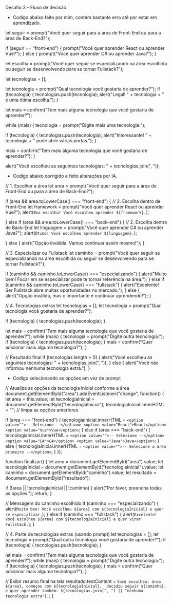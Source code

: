 Desafio 3 - Fluxo de decisão

- Codigo abaixo feito por mim, contém bastante erro até por estar em aprendizado.
  
let seguir = prompt("Você quer seguir para a área de Front-End ou para a área de Back-End?");

if (seguir == "front-end") {
  prompt("Você quer aprender React ou aprender Vue?");
} else {
  prompt("Você quer aprender C# ou aprender Java?");
}
  
let escolha = prompt("Você quer seguir se especializando na área escolhida ou seguir se desenvolvendo para se tornar Fullstack?");

let tecnologias = [];

let tecnologia = prompt("Qual tecnologia você gostaria de aprender?");
if (tecnologia) {
  tecnologias.push(tecnologia);
  alert("Legal! " + tecnologia + " é uma ótima escolha.");
}

let mais = confirm("Tem mais alguma tecnologia que você gostaria de aprender?");

while (mais) {
  tecnologia = prompt("Digite mais uma tecnologia:");
  
  if (tecnologia) {
    tecnologias.push(tecnologia);
    alert("Interessante! " + tecnologia + " pode abrir várias portas.");
  }

  mais = confirm("Tem mais alguma tecnologia que você gostaria de aprender?");
}

alert("Você escolheu as seguintes tecnologias: " + tecnologias.join(", "));


- Codigo abaixo corrigido e feito alterações por IA.

// 1. Escolher a área
let area = prompt("Você quer seguir para a área de Front-End ou para a área de Back-End?");

if (area && area.toLowerCase() === "front-end") {
  // 2. Escolha dentro de Front-End
  let framework = prompt("Você quer aprender React ou aprender Vue?");
  alert(`Boa escolha! Você escolheu aprender ${framework}.`);

} else if (area && area.toLowerCase() === "back-end") {
  // 2. Escolha dentro de Back-End
  let linguagem = prompt("Você quer aprender C# ou aprender Java?");
  alert(`Ótimo! Você escolheu aprender ${linguagem}.`);

} else {
  alert("Opção inválida. Vamos continuar assim mesmo!");
}

// 3. Especializar ou Fullstack
let caminho = prompt("Você quer seguir se especializando na área escolhida ou seguir se desenvolvendo para se tornar Fullstack?");

if (caminho && caminho.toLowerCase() === "especializando") {
  alert("Muito bem! Focar em se especializar pode te tornar referência na área.");
} else if (caminho && caminho.toLowerCase() === "fullstack") {
  alert("Excelente! Ser Fullstack abre muitas oportunidades no mercado.");
} else {
  alert("Opção inválida, mas o importante é continuar aprendendo!");
}

// 4. Tecnologias extras
let tecnologias = [];
let tecnologia = prompt("Qual tecnologia você gostaria de aprender?");

if (tecnologia) {
  tecnologias.push(tecnologia);
}

let mais = confirm("Tem mais alguma tecnologia que você gostaria de aprender?");
while (mais) {
  tecnologia = prompt("Digite outra tecnologia:");
  if (tecnologia) {
    tecnologias.push(tecnologia);
  }
  mais = confirm("Quer adicionar mais alguma tecnologia?");
}

// Resultado final
if (tecnologias.length > 0) {
  alert("Você escolheu as seguintes tecnologias: " + tecnologias.join(", "));
} else {
  alert("Você não informou nenhuma tecnologia extra.");
}

- Codigo selecionando as opções em vez de prompt

// Atualiza as opções da tecnologia inicial conforme a área
document.getElementById("area").addEventListener("change", function() {
  let area = this.value;
  let tecnologiaInicial = document.getElementById("tecnologiaInicial");
  tecnologiaInicial.innerHTML = ""; // limpa as opções anteriores

  if (area === "front-end") {
    tecnologiaInicial.innerHTML = `
      <option value="">-- Selecione --</option>
      <option value="React">React</option>
      <option value="Vue">Vue</option>
    `;
  } else if (area === "back-end") {
    tecnologiaInicial.innerHTML = `
      <option value="">-- Selecione --</option>
      <option value="C#">C#</option>
      <option value="Java">Java</option>
    `;
  } else {
    tecnologiaInicial.innerHTML = `<option value="">-- Selecione a área primeiro --</option>`;
  }
});

function finalizar() {
  let area = document.getElementById("area").value;
  let tecnologiaInicial = document.getElementById("tecnologiaInicial").value;
  let caminho = document.getElementById("caminho").value;
  let resultado = document.getElementById("resultado");

  if (!area || !tecnologiaInicial || !caminho) {
    alert("Por favor, preencha todas as opções.");
    return;
  }

  // Mensagem do caminho escolhido
  if (caminho === "especializando") {
    alert(`Muito bem! Você escolheu ${area} com ${tecnologiaInicial} e quer se especializar.`);
  } else if (caminho === "fullstack") {
    alert(`Excelente! Você escolheu ${area} com ${tecnologiaInicial} e quer virar Fullstack.`);
  }

  // 4. Parte de tecnologias extras (usando prompt)
  let tecnologias = [];
  let tecnologia = prompt("Qual outra tecnologia você gostaria de aprender?");
  if (tecnologia) {
    tecnologias.push(tecnologia);
  }

  let mais = confirm("Tem mais alguma tecnologia que você gostaria de aprender?");
  while (mais) {
    tecnologia = prompt("Digite outra tecnologia:");
    if (tecnologia) {
      tecnologias.push(tecnologia);
    }
    mais = confirm("Quer adicionar mais alguma tecnologia?");
  }

  // Exibir resumo final na tela
  resultado.textContent = `Você escolheu: área ${area}, começou com ${tecnologiaInicial}, 
  decidiu seguir ${caminho}, e quer aprender também: ${tecnologias.join(", ") || "nenhuma tecnologia extra"}.`;
}


